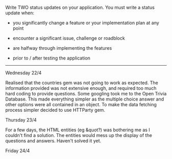 Write TWO status updates on your application. You must write a status update when:
- you significantly change a feature or your implementation plan at any point

- encounter a significant issue, challenge or roadblock
- are halfway through implementing the features
- prior to / after testing the application


-----------------

Wednesday 22/4

Realised that the countries gem was not going to work as expected. The information provided was not extensive enough, and required too much hard coding to provide questions. Some googling took me to the Open Trivia Database. This made everything simpler as the multiple choice answer and other options were all contained in an object. 
To make the data fetching process simpler decided to use HTTParty gem. 

Thursday 23/4

For a few days, the HTML entities (eg &quot?) was bothering me as I couldn't find a solution. The entities would mess up the display of the questions and answers. Haven't solved it yet.

Friday 24/4

